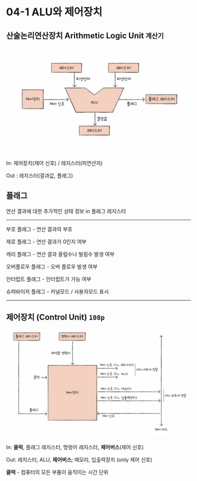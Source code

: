 # 04-1 ALU와 제어장치

## 산술논리연산장치 Arithmetic Logic Unit `계산기`

![](04_1_ALU와%20제어장치_assets/65adfd15f25a242f19547fc3ca2405c84b2c0fe8.png)

In: 제어장치(제어 신호) / 레지스터(피연산자)

Out : 레지스터(결과값, 플래그)

## 플래그

연산 결과에 대한 추가적인 상태 정보 in 플래그 레지스터 

---

부호 플래그 - 연산 결과의 부호

제로 플래그 - 연산 결과가 0인지 여부

캐리 플래그 - 연산 결과 올림수나 빌림수 발생 여부

오버플로우 플래그 - 오버 플로우 발생 여부

인터럽트 플래그 - 인터럽트가 가능 여부

슈퍼바이저 플래그 - 커널모드 / 사용자모드 표시

---

## 제어장치 (Control Unit) `108p`

![](04_1_ALU와%20제어장치_assets/88c6d8a0afcb64b0d6e482b72ab06666ca12bea9.png)

In: **클럭**, 플래그 레지스터, 명령어 레지스터, **제어버스**(제어 신호)

Out: 레지스터, ALU, **제어버스**; 메모리, 입출력장치 (only 제어 신호)

**클럭** - 컴퓨터의 모든 부품이 움직이는 시간 단위 
